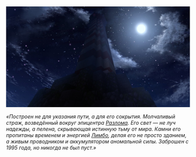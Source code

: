 ![Маяк](https://github.com/Deron4iik/Lore/blob/main/Drn4k.Krn4k/IMG/Mayak.jpg)

_«Построен не для указания пути, а для его сокрытия. Молчаливый страж, возведённый вокруг эпицентра [Разлома](https://github.com/Deron4iik/Lore/blob/main/Drn4k.Krn4k/%D0%A0%D0%B0%D0%B7%D0%BB%D0%BE%D0%BC.md). Его свет — не луч надежды, а пелена, скрывающая истинную тьму от мира. Камни его пропитаны временем и энергией [Лимбо](https://github.com/Deron4iik/Lore/blob/main/Drn4k.Krn4k/%D0%9B%D0%B8%D0%BC%D0%B1%D0%BE.md), делая его не просто зданием, а живым проводником и аккумулятором аномальной силы. Заброшен с 1995 года, но никогда не был пуст.»_
